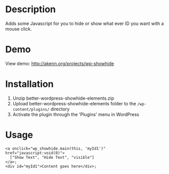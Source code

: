 # Description

Adds some Javascript for you to hide or show what ever ID you want with a mouse click.

# Demo
View demo: http://akenn.org/projects/wp-showhide

# Installation
1. Unzip better-wordpress-showhide-elements.zip
2. Upload better-wordpress-showhide-elements folder to the `/wp-content/plugins/` directory
3. Activate the plugin through the 'Plugins' menu in WordPress

# Usage
```
<a onclick="wp_showhide.main(this, 'myId1')" href="javascript:void(0)">
  ["Show Text", "Hide Text", "visible"]
</a>;
<div id="myId1">Content goes here</div>;
```

